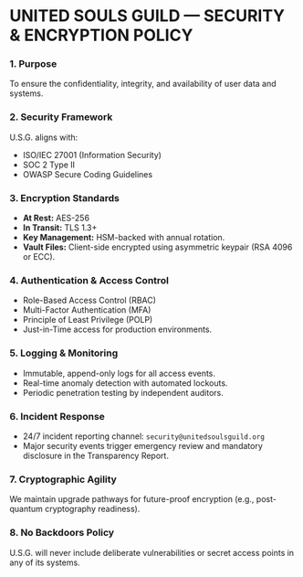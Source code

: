 # UNITED SOULS GUILD — SECURITY & ENCRYPTION POLICY

### 1. Purpose
To ensure the confidentiality, integrity, and availability of user data and systems.

### 2. Security Framework
U.S.G. aligns with:
- ISO/IEC 27001 (Information Security)
- SOC 2 Type II
- OWASP Secure Coding Guidelines

### 3. Encryption Standards
- **At Rest:** AES-256
- **In Transit:** TLS 1.3+
- **Key Management:** HSM-backed with annual rotation.
- **Vault Files:** Client-side encrypted using asymmetric keypair (RSA 4096 or ECC).

### 4. Authentication & Access Control
- Role-Based Access Control (RBAC)
- Multi-Factor Authentication (MFA)
- Principle of Least Privilege (POLP)
- Just-in-Time access for production environments.

### 5. Logging & Monitoring
- Immutable, append-only logs for all access events.
- Real-time anomaly detection with automated lockouts.
- Periodic penetration testing by independent auditors.

### 6. Incident Response
- 24/7 incident reporting channel: `security@unitedsoulsguild.org`
- Major security events trigger emergency review and mandatory disclosure in the Transparency Report.

### 7. Cryptographic Agility
We maintain upgrade pathways for future-proof encryption (e.g., post-quantum cryptography readiness).

### 8. No Backdoors Policy
U.S.G. will never include deliberate vulnerabilities or secret access points in any of its systems.
